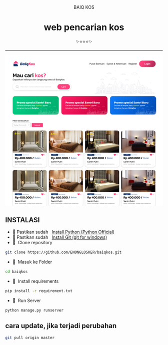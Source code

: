 <div class="" align="center">
    <p>BAIQ KOS</p>
    <h1>web pencarian kos</h1>
    <span>✨⭐⭐⭐✨</span>
    <hr>
    <img src="static/baiqkos.png"/>
    <br>
</div>

## INSTALASI
- 📍 Pastikan sudah &nbsp;&nbsp;[Install Python (Python Official)](https://www.python.org/)
- 📍 Pastikan sudah &nbsp;&nbsp;[Install Git (git for windows)](https://git-scm.com/downloads)
- 📗&nbsp;&nbsp;Clone repository

```bash
git clone https://github.com/ENONGLOSKER/baiqkos.git
```
- 📁&nbsp;&nbsp;Masuk ke Folder
```bash
cd baiqkos
```
- 📁&nbsp;&nbsp;Install requirements
```bash
pip install -r requirement.txt
```
- 📁&nbsp;&nbsp;Run Server
```bash
python manage.py runserver
```

## cara update, jika terjadi perubahan
```bash
git pull origin master
```
<br>
